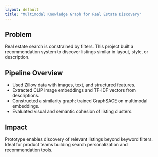 ```yaml
---
layout: default
title: "Multimodal Knowledge Graph for Real Estate Discovery"
---
```


## Problem

Real estate search is constrained by filters. This project built a recommendation system to discover listings similar in layout, style, or description.

## Pipeline Overview

- Used Zillow data with images, text, and structured features.
- Extracted CLIP image embeddings and TF-IDF vectors from descriptions.
- Constructed a similarity graph; trained GraphSAGE on multimodal embeddings.
- Evaluated visual and semantic cohesion of listing clusters.

## Impact

Prototype enables discovery of relevant listings beyond keyword filters. Ideal for product teams building search personalization and recommendation tools.
